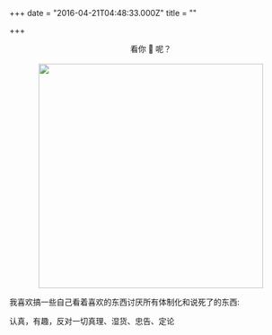 +++
date = "2016-04-21T04:48:33.000Z"
title = ""

+++
<center>看你 🐎 呢？</center><br>

<center><img src="https://res.cloudinary.com/y4code/image/upload/v1577542510/upload_path_f_to_cloudinary/kannima_ylwehy.jpg" style="width: auto; height: 400px !important;"/></center>

我喜欢搞一些自己看着喜欢的东西讨厌所有体制化和说死了的东西: 

 认真，有趣，反对一切真理、湿货、忠告、定论
